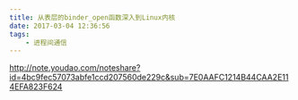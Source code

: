 ```yaml
---
title: 从表层的binder_open函数深入到Linux内核
date: 2017-03-04 12:36:56
tags:
    - 进程间通信
---
```


http://note.youdao.com/noteshare?id=4bc9fec57073abfe1ccd207560de229c&sub=7E0AAFC1214B44CAA2E114EFA823F624
